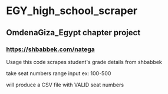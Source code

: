 # EGY_high_school_scraper

## OmdenaGiza_Egypt chapter project 
### https://shbabbek.com/natega


Usage
this code scrapes student's grade details from shbabbek 

take seat numbers range input ex: 100-500

will produce a CSV file with VALID seat numbers

